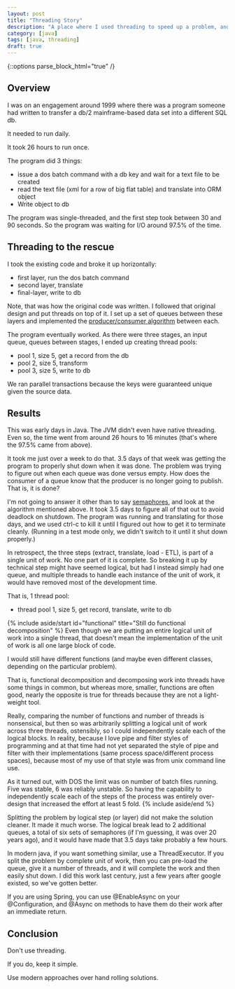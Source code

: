 ```yaml
---
layout: post
title: "Threading Story"
description: "A place where I used threading to speed up a problem, and made it harder for myself."
category: [java]
tags: [java, threading]
draft: true
---
```


{::options parse_block_html="true" /}
## Overview
I was on an engagement around 1999 where there was a program someone had written to transfer a db/2 mainframe-based 
data set into a different SQL db. 

It needed to run daily.

It took 26 hours to run once.

The program did 3 things:
* issue a dos batch command with a db key and wait for a text file to be created
* read the text file (xml for a row of big flat table) and translate into ORM object
* Write object to db

The program was single-threaded, and the first step took between 30 and 90 seconds. So the program was waiting for
I/O around 97.5% of the time.

## Threading to the rescue
I took the existing code and broke it up horizontally:
* first layer, run the dos batch command
* second layer, translate
* final-layer, write to db

Note, that was how the original code was written. I followed that original design and put threads on top of it.
I set up a set of queues between these layers and implemented the [producer/consumer algorithm](https://en.wikipedia.org/wiki/Producer%E2%80%93consumer_problem) 
between each.

The program eventually worked. As there were three stages, an input queue, queues between stages, I ended up
creating thread pools:
* pool 1, size 5, get a record from the db
* pool 2, size 5, transform
* pool 3, size 5, write to db

We ran parallel transactions because the keys were guaranteed unique given the source data.

## Results
This was early days in Java. The JVM didn't even have native threading. Even so, the time went from around 26 hours to 
16 minutes (that's where the 97.5% came from above).

It took me just over a week to do that. 3.5 days of that week was getting the program to properly shut down when it 
was done. The problem was trying to figure out when each queue was done versus empty. How does the consumer of a queue 
know that the producer is no longer going to publish. That is, it is done?

I'm not going to answer it other than to say [semaphores](https://en.wikipedia.org/wiki/Semaphore_(programming)), and
look at the algorithm mentioned above. It took 3.5 days to figure all of that out to avoid deadlock on shutdown. 
The program was running and translating for those days, and we used ctrl-c to kill it until I figured out how to get 
it to terminate cleanly. (Running in a test mode only, we didn't switch to it until it shut down properly.)

In retrospect, the three steps (extract, translate, load - ETL), is part of a single unit of work. No one part of it
is complete. So breaking it up by technical step might have seemed logical, but had I instead simply had one queue,
and multiple threads to handle each instance of the unit of work, it would have removed most of the development time.

That is, 1 thread pool:
* thread pool 1, size 5, get record, translate, write to db

{% include aside/start id="functional" title="Still do functional decomposition" %}
Even though we are putting an entire logical unit of work into a single thread, that doesn't mean the implementation
of the unit of work is all one large block of code.

I would still have different functions (and maybe even different classes, depending on the particular problem). 

That is, functional decomposition and decomposing work into threads have some things in common, but whereas more,
smaller, functions are often good, nearly the opposite is true for threads because they are not a light-weight tool.

Really, comparing the number of functions and number of threads is nonsensical, but then so was arbitrarily splitting
a logical unit of work across three threads, ostensibly, so I could independently scale each of the logical blocks.
In reality, because I love pipe and filter styles of programming and at that time had not yet separated the 
style of pipe and filter with their implementations (same process space/different process spaces), because most of
my use of that style was from unix command line use.

As it turned out, with DOS the limit was on number of batch files running. Five was stable, 6 was reliably unstable.
So having the capability to independently scale each of the steps of the process was entirely over-design that 
increased the effort at least 5 fold.
{% include aside/end %}

Splitting the problem by logical step (or layer) did not make the solution cleaner. It made it much worse. The logical
break lead to 2 additional queues, a total of six sets of semaphores (if I'm guessing, it was over 20 years ago), and 
it would have made that 3.5 days take probably a few hours.

In modern java, if you want something similar, use a ThreadExecutor. If you split the problem by complete unit
of work, then you can pre-load the queue, give it a number of threads, and it will complete the work and then easily
shut down. I did this work last century, just a few years after google existed, so we've gotten better.

If you are using Spring, you can use @EnableAsync on your @Configuration, and @Async on methods to have them do 
their work after an immediate return.

## Conclusion
Don't use threading.

If you do, keep it simple.

Use modern approaches over hand rolling solutions.

